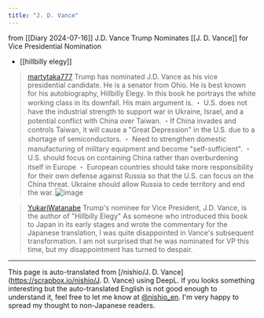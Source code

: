 ```yaml
---
title: "J. D. Vance"
---
```


from  [[Diary 2024-07-16]]
J.D. Vance
Trump Nominates [[J. D. Vance]] for Vice Presidential Nomination

- [[hillbilly elegy]]


> [martytaka777](https://x.com/martytaka777/status/1813005802606878816) Trump has nominated J.D. Vance as his vice presidential candidate. He is a senator from Ohio. He is best known for his autobiography, Hillbilly Elegy. In this book he portrays the white working class in its downfall.
>  His main argument is.
>  ・ U.S. does not have the industrial strength to support war in Ukraine, Israel, and a potential conflict with China over Taiwan.
>  ・If China invades and controls Taiwan, it will cause a "Great Depression" in the U.S. due to a shortage of semiconductors.
>  ・ Need to strengthen domestic manufacturing of military equipment and become "self-sufficient".
>  ・ U.S. should focus on containing China rather than overburdening itself in Europe
>  ・ European countries should take more responsibility for their own defense against Russia so that the U.S. can focus on the China threat.
>  Ukraine should allow Russia to cede territory and end the war.
>  ![image](https://pbs.twimg.com/media/GSkVZiObIAIyPr-?format=jpg&name=large#.png)

> [YukariWatanabe](https://x.com/YukariWatanabe/status/1812988986605912227) Trump's nominee for Vice President, J.D. Vance, is the author of "Hillbilly Elegy"
>  As someone who introduced this book to Japan in its early stages and wrote the commentary for the Japanese translation, I was quite disappointed in Vance's subsequent transformation. I am not surprised that he was nominated for VP this time, but my disappointment has turned to despair.



---
This page is auto-translated from [/nishio/J. D. Vance](https://scrapbox.io/nishio/J. D. Vance) using DeepL. If you looks something interesting but the auto-translated English is not good enough to understand it, feel free to let me know at [@nishio_en](https://twitter.com/nishio_en). I'm very happy to spread my thought to non-Japanese readers.